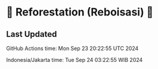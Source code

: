 
# 🌳 Reforestation (Reboisasi) 🌲

## Last Updated

GitHub Actions time: Mon Sep 23 20:22:55 UTC 2024

Indonesia/Jakarta time: Tue Sep 24 03:22:55 WIB 2024
